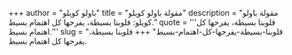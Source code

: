 +++
author = "باولو كويلو"
title = "مقولة باولو كويلو"
description = "مقولة باولو كويلو: قلوبنا بسيطة، يفرحها كل اهتمام بسيط."
quote = '''قلوبنا بسيطة، يفرحها كل اهتمام بسيط.'''
slug = "قلوبنا-بسيطة-يفرحها-كل-اهتمام-بسيط"
+++
قلوبنا بسيطة، يفرحها كل اهتمام بسيط.
